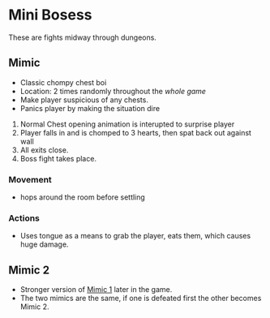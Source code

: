 # Mini Bosess

These are fights midway through dungeons.

## Mimic

- Classic chompy chest boi
- Location: 2 times randomly throughout the *whole game*
- Make player suspicious of any chests.
- Panics player by making the situation dire

1. Normal Chest opening animation is interupted to surprise player
2. Player falls in and is chomped to 3 hearts, then spat back out against wall
3. All exits close.
4. Boss fight takes place.

### Movement

- hops around the room before settling

### Actions

- Uses tongue as a means to grab the player, eats them, which causes huge damage.

## Mimic 2

- Stronger version of [Mimic 1](#mimic) later in the game.
- The two mimics are the same, if one is defeated first the other becomes Mimic 2.
